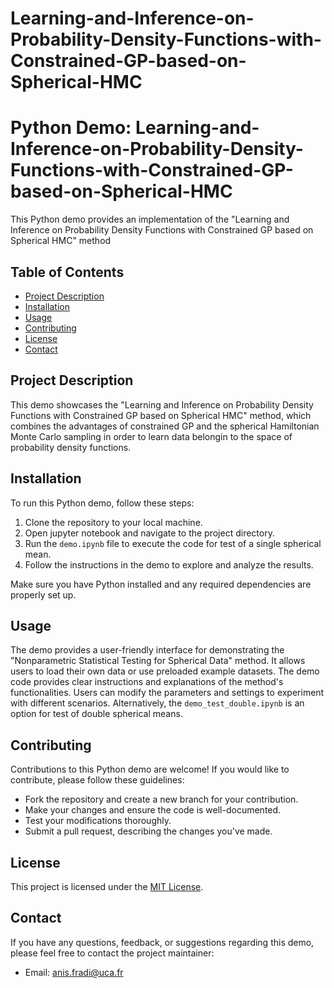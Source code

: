 # Learning-and-Inference-on-Probability-Density-Functions-with-Constrained-GP-based-on-Spherical-HMC

# Python Demo: Learning-and-Inference-on-Probability-Density-Functions-with-Constrained-GP-based-on-Spherical-HMC

This Python demo provides an implementation of the "Learning and Inference on Probability Density Functions with Constrained GP based on Spherical HMC" method

## Table of Contents

- [Project Description](#project-description)
- [Installation](#installation)
- [Usage](#usage)
- [Contributing](#contributing)
- [License](#license)
- [Contact](#contact)

## Project Description

This demo showcases the "Learning and Inference on Probability Density Functions with Constrained GP based on Spherical HMC" method, which combines the advantages of constrained GP and the spherical Hamiltonian Monte Carlo sampling in order to learn data belongin to the space of probability density functions.

## Installation

To run this Python demo, follow these steps:

1. Clone the repository to your local machine.
2. Open jupyter notebook and navigate to the project directory.
3. Run the `demo.ipynb` file to execute the code for test of a single spherical mean.
4. Follow the instructions in the demo to explore and analyze the results.

Make sure you have Python installed and any required dependencies are properly set up.

## Usage

The demo provides a user-friendly interface for demonstrating the "Nonparametric Statistical Testing for Spherical Data" method. It allows users to load their own data or use preloaded example datasets. The demo code provides clear instructions and explanations of the method's functionalities. Users can modify the parameters and settings to experiment with different scenarios. Alternatively, the `demo_test_double.ipynb` is an option for test of double spherical means.

## Contributing

Contributions to this Python demo are welcome! If you would like to contribute, please follow these guidelines:

- Fork the repository and create a new branch for your contribution.
- Make your changes and ensure the code is well-documented.
- Test your modifications thoroughly.
- Submit a pull request, describing the changes you've made.

## License

This project is licensed under the [MIT License](LICENSE).

## Contact

If you have any questions, feedback, or suggestions regarding this demo, please feel free to contact the project maintainer:

- Email: anis.fradi@uca.fr
